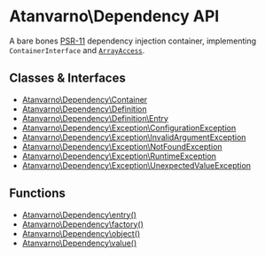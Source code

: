 # Atanvarno\Dependency API
A bare bones [PSR-11](http://www.php-fig.org/psr/psr-11/) dependency injection 
container, implementing `ContainerInterface` and 
[`ArrayAccess`](http://php.net/manual/en/class.arrayaccess.php).

## Classes & Interfaces
* [Atanvarno\Dependency\Container](Container.md)
* [Atanvarno\Dependency\Definition](Definition.md)
* [Atanvarno\Dependency\Definition\Entry](Entry.md)
* [Atanvarno\Dependency\Exception\ConfigurationException](ConfigurationException.md)
* [Atanvarno\Dependency\Exception\InvalidArgumentException](InvalidArgumentException.md)
* [Atanvarno\Dependency\Exception\NotFoundException](NotFoundException.md)
* [Atanvarno\Dependency\Exception\RuntimeException](RuntimeException.md)
* [Atanvarno\Dependency\Exception\UnexpectedValueException](UnexpectedValueException.md)

## Functions
* [Atanvarno\Dependency\entry()](Functions.md#entry)
* [Atanvarno\Dependency\factory()](Functions.md#factory)
* [Atanvarno\Dependency\object()](Functions.md#object)
* [Atanvarno\Dependency\value()](Functions.md#value)
